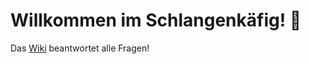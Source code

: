 # Willkommen im Schlangenkäfig! :snake:

Das [Wiki](https://github.com/Assimilationstheorie/python-playground/wiki/) beantwortet alle Fragen!
